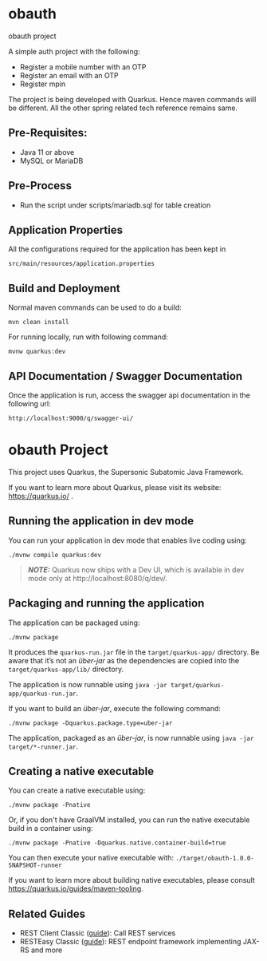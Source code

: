 # obauth
obauth project

A simple auth project with the following:
- Register a mobile number with an OTP
- Register an email with an OTP
- Register mpin

The project is being developed with Quarkus. Hence maven commands will be different.
All the other spring related tech reference remains same.

## Pre-Requisites:
- Java 11 or above
- MySQL or MariaDB

## Pre-Process
- Run the script under scripts/mariadb.sql for table creation

## Application Properties
All the configurations required for the application has been kept in
```
src/main/resources/application.properties
```

## Build and Deployment
Normal maven commands can be used to do a build:
```
mvn clean install
``` 
For running locally, run with following command:
```
mvnw quarkus:dev 
```
## API Documentation / Swagger Documentation
Once the application is run, access the swagger api documentation in the following url:
```
http://localhost:9000/q/swagger-ui/
```
# obauth Project

This project uses Quarkus, the Supersonic Subatomic Java Framework.

If you want to learn more about Quarkus, please visit its website: https://quarkus.io/ .

## Running the application in dev mode

You can run your application in dev mode that enables live coding using:
```shell script
./mvnw compile quarkus:dev
```

> **_NOTE:_**  Quarkus now ships with a Dev UI, which is available in dev mode only at http://localhost:8080/q/dev/.

## Packaging and running the application

The application can be packaged using:
```shell script
./mvnw package
```
It produces the `quarkus-run.jar` file in the `target/quarkus-app/` directory.
Be aware that it’s not an _über-jar_ as the dependencies are copied into the `target/quarkus-app/lib/` directory.

The application is now runnable using `java -jar target/quarkus-app/quarkus-run.jar`.

If you want to build an _über-jar_, execute the following command:
```shell script
./mvnw package -Dquarkus.package.type=uber-jar
```

The application, packaged as an _über-jar_, is now runnable using `java -jar target/*-runner.jar`.

## Creating a native executable

You can create a native executable using: 
```shell script
./mvnw package -Pnative
```

Or, if you don't have GraalVM installed, you can run the native executable build in a container using: 
```shell script
./mvnw package -Pnative -Dquarkus.native.container-build=true
```

You can then execute your native executable with: `./target/obauth-1.0.0-SNAPSHOT-runner`

If you want to learn more about building native executables, please consult https://quarkus.io/guides/maven-tooling.

## Related Guides

- REST Client Classic ([guide](https://quarkus.io/guides/rest-client)): Call REST services
- RESTEasy Classic ([guide](https://quarkus.io/guides/resteasy)): REST endpoint framework implementing JAX-RS and more
